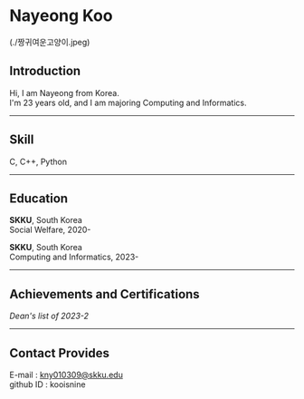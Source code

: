 # Nayeong Koo

(./짱귀여운고양이.jpeg)


## Introduction
Hi, I am Nayeong from Korea. \
I'm 23 years old, and I am majoring Computing and Informatics. 

---

## Skill
C, C++, Python

---

## Education
**SKKU**, South Korea\
Social Welfare, 2020-

**SKKU**, South Korea\
Computing and Informatics, 2023-

---

## Achievements and Certifications
_Dean's list of 2023-2_

---

## Contact Provides
E-mail : kny010309@skku.edu\
github ID : kooisnine
